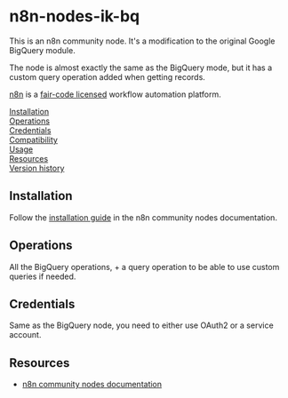 # n8n-nodes-ik-bq

This is an n8n community node. It's a modification to the original Google BigQuery module.

The node is almost exactly the same as the BigQuery mode, but it has a custom query operation added when getting records.

[n8n](https://n8n.io/) is a [fair-code licensed](https://docs.n8n.io/reference/license/) workflow automation platform.

[Installation](#installation)  
[Operations](#operations)  
[Credentials](#credentials)  <!-- delete if no auth needed -->  
[Compatibility](#compatibility)  
[Usage](#usage)  <!-- delete if not using this section -->  
[Resources](#resources)  
[Version history](#version-history)  <!-- delete if not using this section -->  

## Installation

Follow the [installation guide](https://docs.n8n.io/integrations/community-nodes/installation/) in the n8n community nodes documentation.

## Operations

All the BigQuery operations, + a query operation to be able to use custom queries if needed.

## Credentials

Same as the BigQuery node, you need to either use OAuth2 or a service account.

## Resources

* [n8n community nodes documentation](https://docs.n8n.io/integrations/community-nodes/)

